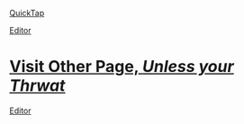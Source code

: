 [QuickTap](https://bedirgonul.github.io)

[Editor](https://github.com/BedirGonul/BedirGonul.github.io/edit/main/README.md)


<a href="https://bedirgonul.github.io/layout.html"><h1>Visit Other Page, *Unless your Thrwat*</h1></a>

[Editor](https://github.com/BedirGonul/BedirGonul.github.io/edit/main/README.md)

